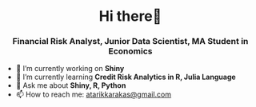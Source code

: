 <h1 align="center">Hi there👋</h1>
<h3 align="center">Financial Risk Analyst, Junior Data Scientist, MA Student in Economics </h3>

- 🔭 I’m currently working on **Shiny**
- 🌱 I’m currently learning **Credit Risk Analytics in R, Julia Language**
- 💬 Ask me about **Shiny, R, Python**
- 📫 How to reach me: atarikkarakas@gmail.com
